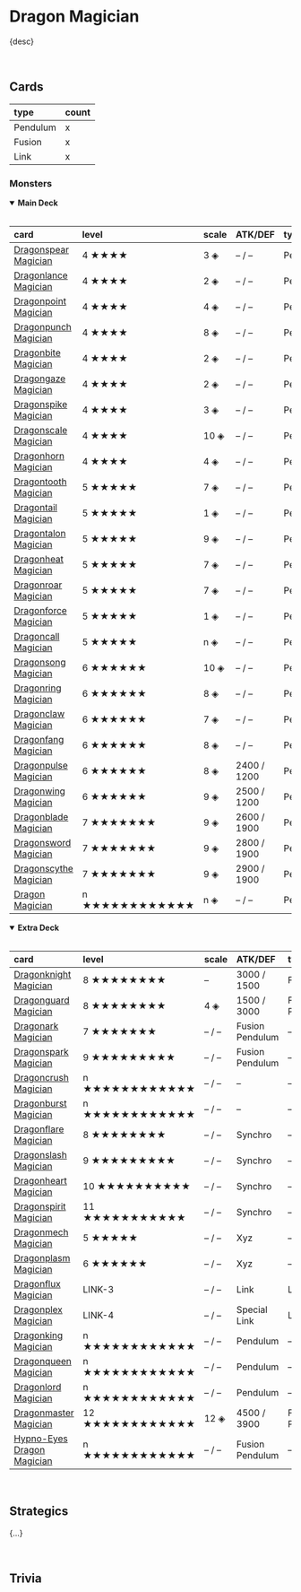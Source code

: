 # Dragon Magician

{desc}


<br>


## Cards

| type | count |
| :--- | :---- |
| Pendulum | x |
| Fusion | x |
| Link | x |

### Monsters

<details open>
  <summary> <b> Main Deck </b> </summary> <br>

| card | level | scale | ATK/DEF | type | attribute |
| :--- | :---- | :---- | :------ | :--- | :-------- |
| [Dragonspear Magician](../cards/monsters/pendulum/Dragonspear%20Magician.md) | 4 ★★★★ | 3 ◈ | – / – | Pendulum | – |
| [Dragonlance Magician](../cards/monsters/pendulum/Dragonlance%20Magician.md) | 4 ★★★★ | 2 ◈ | – / – | Pendulum | – |
| [Dragonpoint Magician](../cards/monsters/pendulum/Dragonpoint%20Magician.md) | 4 ★★★★ | 4 ◈ | – / – | Pendulum | – |
| [Dragonpunch Magician](../cards/monsters/pendulum/Dragonpunch%20Magician.md) | 4 ★★★★ | 8 ◈ | – / – | Pendulum | – |
| [Dragonbite Magician](../cards/monsters/pendulum/Dragonbite%20Magician.md) | 4 ★★★★ | 2 ◈ | – / – | Pendulum | – |
| [Dragongaze Magician](../cards/monsters/pendulum/Dragongaze%20Magician.md) | 4 ★★★★ | 2 ◈ | – / – | Pendulum | – |
| [Dragonspike Magician](../cards/monsters/pendulum/Dragonspike%20Magician.md) | 4 ★★★★ | 3 ◈ | – / – | Pendulum | – |
| [Dragonscale Magician](../cards/monsters/pendulum/Dragonscale%20Magician.md) | 4 ★★★★ | 10 ◈ | – / – | Pendulum | – |
| [Dragonhorn Magician](../cards/monsters/pendulum/Dragonhorn%20Magician.md) | 4 ★★★★ | 4 ◈ | – / – | Pendulum | – |
| [Dragontooth Magician](../cards/monsters/pendulum/Dragontooth%20Magician.md) | 5 ★★★★★ | 7 ◈ | – / – | Pendulum | – |
| [Dragontail Magician](../cards/monsters/pendulum/Dragontail%20Magician.md) | 5 ★★★★★ | 1 ◈ | – / – | Pendulum | – |
| [Dragontalon Magician](../cards/monsters/pendulum/Dragontalon%20Magician.md) | 5 ★★★★★ | 9 ◈ | – / – | Pendulum | – |
| [Dragonheat Magician](../cards/monsters/pendulum/Dragonheat%20Magician.md) | 5 ★★★★★ | 7 ◈ | – / – | Pendulum | – |
| [Dragonroar Magician](../cards/monsters/pendulum/Dragonroar%20Magician.md) | 5 ★★★★★ | 7 ◈ | – / – | Pendulum | – |
| [Dragonforce Magician](../cards/monsters/pendulum/Dragonforce%20Magician.md) | 5 ★★★★★ | 1 ◈ | – / – | Pendulum | – |
| [Dragoncall Magician](../cards/monsters/pendulum/Dragoncall%20Magician.md) | 5 ★★★★★ | n ◈ | – / – | Pendulum | – |
| [Dragonsong Magician](../cards/monsters/pendulum/Dragonsong%20Magician.md) | 6 ★★★★★★ | 10 ◈ | – / – | Pendulum | – |
| [Dragonring Magician](../cards/monsters/pendulum/Dragonring%20Magician.md) | 6 ★★★★★★ | 8 ◈ | – / – | Pendulum | – |
| [Dragonclaw Magician](../cards/monsters/pendulum/Dragonclaw%20Magician.md) | 6 ★★★★★★ | 7 ◈ | – / – | Pendulum | – |
| [Dragonfang Magician](../cards/monsters/pendulum/Dragonfang%20Magician.md) | 6 ★★★★★★ | 8 ◈ | – / – | Pendulum | – |
| [Dragonpulse Magician](../cards/monsters/pendulum/Dragonpulse%20Magician.md) | 6 ★★★★★★ | 8 ◈ | 2400 / 1200 | Pendulum | – |
| [Dragonwing Magician](../cards/monsters/pendulum/Dragonwing%20Magician.md) | 6 ★★★★★★ | 9 ◈ | 2500 / 1200 | Pendulum | – |
| [Dragonblade Magician](../cards/monsters/pendulum/Dragonblade%20Magician.md) | 7 ★★★★★★★ | 9 ◈ | 2600 / 1900 | Pendulum | – |
| [Dragonsword Magician](../cards/monsters/pendulum/Dragonsword%20Magician.md) | 7 ★★★★★★★ | 9 ◈ | 2800 / 1900 | Pendulum | – |
| [Dragonscythe Magician](../cards/monsters/pendulum/Dragonscythe%20Magician.md) | 7 ★★★★★★★ | 9 ◈ | 2900 / 1900 | Pendulum | – |
| [Dragon Magician](../cards/monsters/pendulum/Dragon%20Magician.md) | n ★★★★★★★★★★★★ | n ◈ | – / – | Pendulum | – |

</details>

<details open>
  <summary> <b> Extra Deck </b> </summary> <br>

| card | level | scale | ATK/DEF | type | attribute | material |
| :--- | :---- | :---- | :------ | :--- | :-------- | :------- |
| [Dragonknight Magician](../cards/monsters/fusion/Dragonknight%20Magician.md) | 8 ★★★★★★★★ | – | 3000 / 1500 | Fusion | LIGHT | – |
| [Dragonguard Magician](../cards/monsters/fusion/Dragon%20Magicianguard.md) | 8 ★★★★★★★★ | 4 ◈ | 1500 / 3000 | Fusion Pendulum | LIGHT | – |
| [Dragonark Magician](../cards/monsters/fusion/Dragonark%20Magician.md) | 7 ★★★★★★★ | – / – | Fusion Pendulum | – | – |
| [Dragonspark Magician](../cards/monsters/fusion/Dragonspark%20Magician.md) | 9 ★★★★★★★★★ | – / – | Fusion Pendulum | – | – |
| [Dragoncrush Magician](../cards/monsters/–/Dragoncrush%20Magician.md) | n ★★★★★★★★★★★★ | – / – | – | – | – |
| [Dragonburst Magician](../cards/monsters/–/Dragonburst%20Magician.md) | n ★★★★★★★★★★★★ | – / – | – | – | – |
| [Dragonflare Magician](../cards/monsters/synchro/Dragonflare%20Magician.md) | 8 ★★★★★★★★ | – / – | Synchro | – | – |
| [Dragonslash Magician](../cards/monsters/synchro/Dragonslash%20Magician.md) | 9 ★★★★★★★★★ | – / – | Synchro | – | – |
| [Dragonheart Magician](../cards/monsters/synchro/Dragonheart%20Magician.md) | 10 ★★★★★★★★★★ | – / – | Synchro | – | – |
| [Dragonspirit Magician](../cards/monsters/synchro/Dragonspirit%20Magician.md) | 11 ★★★★★★★★★★★ | – / – | Synchro | – | – |
| [Dragonmech Magician](../cards/monsters/xyz/Dragonmech%20Magician.md) | 5 ★★★★★ | – / – | Xyz | – | – |
| [Dragonplasm Magician](../cards/monsters/xyz/Dragonplasm%20Magician.md) | 6 ★★★★★★ | – / – | Xyz | – | – |
| [Dragonflux Magician](../cards/monsters/link/Dragonflux%20Magician.md) | LINK-3 | – / – | Link | LIGHT | – |
| [Dragonplex Magician](../cards/monsters/link/Dragonplex%20Magician.md) | LINK-4 | – / – | Special Link | LIGHT | – |
| [Dragonking Magician](../cards/monsters/–/Dragonking%20Magician.md) | n ★★★★★★★★★★★★ | – / – | Pendulum | – | – |
| [Dragonqueen Magician](../cards/monsters/–/Dragonqueen%20Magician.md) | n ★★★★★★★★★★★★ | – / – | Pendulum | – | – |
| [Dragonlord Magician](../cards/monsters/–/Dragonlord%20Magician.md) | n ★★★★★★★★★★★★ | – / – | Pendulum | – | – |
| [Dragonmaster Magician](../cards/monsters/fusion/Dragonmaster%20Magician.md) | 12 ★★★★★★★★★★★★ | 12 ◈ | 4500 / 3900 | Fusion Pendulum | LIGHT | – |
| [Hypno-Eyes Dragon Magician](../cards/monsters/fusion/Hypno-Eyes%20Dragon%20Magician.md) | n ★★★★★★★★★★★★ | – / – | Fusion Pendulum | – | – |

</details>


<br>


## Strategics

{...}


<br>


## Trivia
